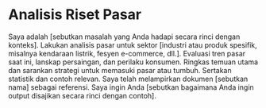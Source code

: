 # Analisis Riset Pasar
Saya adalah [sebutkan masalah yang Anda hadapi secara rinci dengan konteks]. Lakukan analisis pasar untuk sektor [industri atau produk spesifik, misalnya kendaraan listrik, fesyen e-commerce, dll.]. Evaluasi tren pasar saat ini, lanskap persaingan, dan perilaku konsumen. Ringkas temuan utama dan sarankan strategi untuk memasuki pasar atau tumbuh. Sertakan statistik dan contoh relevan. Saya telah melampirkan dokumen [sebutkan nama] sebagai referensi. Saya ingin Anda [sebutkan bagaimana Anda ingin output disajikan secara rinci dengan contoh].
